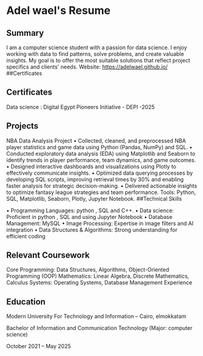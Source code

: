 # Adel wael's Resume



## Summary



I am a computer science student with a passion for data science. 
I enjoy working with data to find patterns, solve problems, and create valuable insights.
My goal is to offer the most suitable solutions that reflect project specifics and clients' needs.
Website: https://adelwael.github.io/
##Certificates


## Certificates
Data science : Digital Egypt Pioneers Initiative - DEPI -2025
## Projects



NBA Data Analysis Project 
• Collected, cleaned, and preprocessed NBA player statistics and game data using Python (Pandas, NumPy) and SQL. 
• Conducted exploratory data analysis (EDA) using Matplotlib and Seaborn to identify trends in player performance, team dynamics, and game outcomes. 
• Designed interactive dashboards and visualizations using Plotly to effectively communicate insights. 
• Optimized data querying processes by developing SQL scripts, improving retrieval times by 30% and enabling faster analysis for strategic decision-making. 
• Delivered actionable insights to optimize fantasy league strategies and team performance. Tools: Python, SQL, Matplotlib, Seaborn, Plotly, Jupyter Notebook.
##Technical Skills



• Programming Languages: python , SQL and C++. • Data science: Proficient in python , SQL and using Jupyter Notebook
• Database Management: MySQL
• Image Processing: Expertise in image filters and AI integration
• Data Structures & Algorithms: Strong understanding for efficient coding



## Relevant Coursework




Core Programming: Data Structures, Algorithms, Object-Oriented Programming (OOP)
Mathematics: Linear Algebra, Discrete Mathematics, Calculus
Systems: Operating Systems, Database Management
Experience



## Education




Modern University For Technology and Information – Cairo, elmokkatam

Bachelor of Information and Communication Technology (Major: computer science)

October 2021 – May 2025
